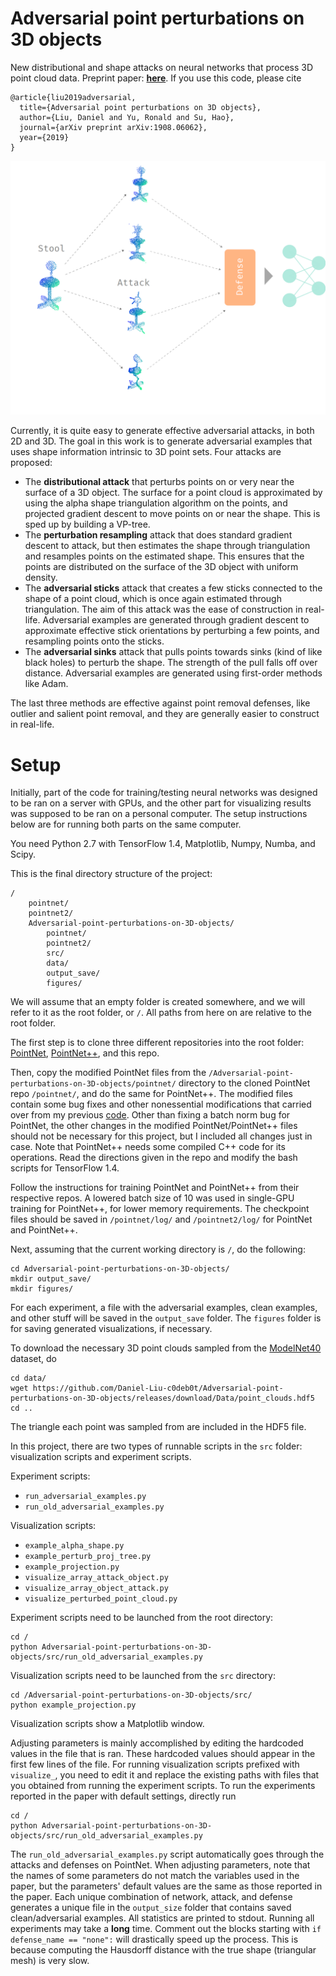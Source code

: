 # Adversarial point perturbations on 3D objects
New distributional and shape attacks on neural networks that process 3D point cloud data. Preprint paper: **[here](https://arxiv.org/abs/1908.06062)**. If you use this code, please cite

```
@article{liu2019adversarial,
  title={Adversarial point perturbations on 3D objects},
  author={Liu, Daniel and Yu, Ronald and Su, Hao},
  journal={arXiv preprint arXiv:1908.06062},
  year={2019}
}
```

![](schematics.png)

Currently, it is quite easy to generate effective adversarial attacks, in both 2D and 3D. The goal in this work is to generate adversarial examples that uses shape information intrinsic to 3D point sets. Four attacks are proposed:

- The **distributional attack** that perturbs points on or very near the surface of a 3D object. The surface for a point cloud is approximated by using the alpha shape triangulation algorithm on the points, and projected gradient descent to move points on or near the shape. This is sped up by building a VP-tree.
- The **perturbation resampling** attack that does standard gradient descent to attack, but then estimates the shape through triangulation and resamples points on the estimated shape. This ensures that the points are distributed on the surface of the 3D object with uniform density.
- The **adversarial sticks** attack that creates a few sticks connected to the shape of a point cloud, which is once again estimated through triangulation. The aim of this attack was the ease of construction in real-life. Adversarial examples are generated through gradient descent to approximate effective stick orientations by perturbing a few points, and resampling points onto the sticks.
- The **adversarial sinks** attack that pulls points towards sinks (kind of like black holes) to perturb the shape. The strength of the pull falls off over distance. Adversarial examples are generated using first-order methods like Adam.

The last three methods are effective against point removal defenses, like outlier and salient point removal, and they are generally easier to construct in real-life.

# Setup
Initially, part of the code for training/testing neural networks was designed to be ran on a server with GPUs, and the other part for visualizing results was supposed to be ran on a personal computer. The setup instructions below are for running both parts on the same computer.

You need Python 2.7 with TensorFlow 1.4, Matplotlib, Numpy, Numba, and Scipy.

This is the final directory structure of the project:
```
/
    pointnet/
    pointnet2/
    Adversarial-point-perturbations-on-3D-objects/
        pointnet/
        pointnet2/
        src/
        data/
        output_save/
        figures/
```
We will assume that an empty folder is created somewhere, and we will refer to it as the root folder, or `/`. All paths from here on are relative to the root folder.

The first step is to clone three different repositories into the root folder: [PointNet](https://github.com/charlesq34/pointnet), [PointNet++](https://github.com/charlesq34/pointnet2), and this repo.

Then, copy the modified PointNet files from the `/Adversarial-point-perturbations-on-3D-objects/pointnet/` directory to the cloned PointNet repo `/pointnet/`, and do the same for PointNet++. The modified files contain some bug fixes and other nonessential modifications that carried over from my previous [code](https://github.com/Daniel-Liu-c0deb0t/3D-Neural-Network-Adversarial-Attacks). Other than fixing a batch norm bug for PointNet, the other changes in the modified PointNet/PointNet++ files should not be necessary for this project, but I included all changes just in case. Note that PointNet++ needs some compiled C++ code for its operations. Read the directions given in the repo and modify the bash scripts for TensorFlow 1.4.

Follow the instructions for training PointNet and PointNet++ from their respective repos. A lowered batch size of 10 was used in single-GPU training for PointNet++, for lower memory requirements. The checkpoint files should be saved in `/pointnet/log/` and `/pointnet2/log/` for PointNet and PointNet++.

Next, assuming that the current working directory is `/`, do the following:
```
cd Adversarial-point-perturbations-on-3D-objects/
mkdir output_save/
mkdir figures/
```
For each experiment, a file with the adversarial examples, clean examples, and other stuff will be saved in the `output_save` folder. The `figures` folder is for saving generated visualizations, if necessary.

To download the necessary 3D point clouds sampled from the [ModelNet40](https://modelnet.cs.princeton.edu/) dataset, do
```
cd data/
wget https://github.com/Daniel-Liu-c0deb0t/Adversarial-point-perturbations-on-3D-objects/releases/download/Data/point_clouds.hdf5
cd ..
```
The triangle each point was sampled from are included in the HDF5 file.

In this project, there are two types of runnable scripts in the `src` folder: visualization scripts and experiment scripts.

Experiment scripts:
- `run_adversarial_examples.py`
- `run_old_adversarial_examples.py`

Visualization scripts:
- `example_alpha_shape.py`
- `example_perturb_proj_tree.py`
- `example_projection.py`
- `visualize_array_attack_object.py`
- `visualize_array_object_attack.py`
- `visualize_perturbed_point_cloud.py`

Experiment scripts need to be launched from the root directory:
```
cd /
python Adversarial-point-perturbations-on-3D-objects/src/run_old_adversarial_examples.py
```

Visualization scripts need to be launched from the `src` directory:
```
cd /Adversarial-point-perturbations-on-3D-objects/src/
python example_projection.py
```
Visualization scripts show a Matplotlib window.

Adjusting parameters is mainly accomplished by editing the hardcoded values in the file that is ran. These hardcoded values should appear in the first few lines of the file. For running visualization scripts prefixed with `visualize_`, you need to edit it and replace the existing paths with files that you obtained from running the experiment scripts. To run the experiments reported in the paper with default settings, directly run
```
cd /
python Adversarial-point-perturbations-on-3D-objects/src/run_old_adversarial_examples.py
```
The `run_old_adversarial_examples.py` script automatically goes through the attacks and defenses on PointNet. When adjusting parameters, note that the names of some parameters do not match the variables used in the paper, but the parameters' default values are the same as those reported in the paper. Each unique combination of network, attack, and defense generates a unique file in the `output_size` folder that contains saved clean/adversarial examples. All statistics are printed to stdout. Running all experiments may take a **long** time. Comment out the blocks starting with `if defense_name == "none":` will drastically speed up the process. This is because computing the Hausdorff distance with the true shape (triangular mesh) is very slow.
